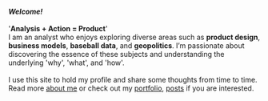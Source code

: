 ***Welcome!***
<br>
<br>
'**Analysis + Action = Product**'
<br>
I am an analyst who enjoys exploring diverse areas such as **product design**, **business models**, **baseball data**, and **geopolitics**. I’m passionate about discovering the essence of these subjects and understanding the underlying 'why', 'what', and 'how'.
<br>
<br>I use this site to hold my profile and share some thoughts from time to time.
<br>Read more [about me](about) or check out my [portfolio](Portfolio), [posts](posts) if you are interested.
